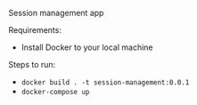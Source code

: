 Session management app

Requirements:
* Install Docker to your local machine

Steps to run:
* ``docker build . -t session-management:0.0.1``
* ``docker-compose up``
